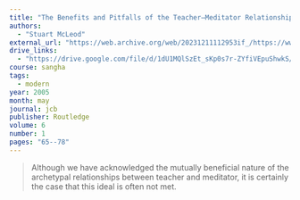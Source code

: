 ```yaml
---
title: "The Benefits and Pitfalls of the Teacher–Meditator Relationship"
authors:
  - "Stuart McLeod"
external_url: "https://web.archive.org/web/20231211112953if_/https://www.thezensite.com/ZenTeachings/Miscellaneous/Benefits_and_Pitfalls-McLeod.pdf"
drive_links:
  - "https://drive.google.com/file/d/1dU1MQlSzEt_sKp0s7r-ZYfiVEpuShwkS/view?usp=drivesdk"
course: sangha
tags:
  - modern
year: 2005
month: may
journal: jcb
publisher: Routledge
volume: 6
number: 1
pages: "65--78"
---
```


> Although we have acknowledged the mutually beneficial nature of the archetypal relationships between teacher and meditator, it is certainly the case that this ideal is often not met.
